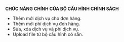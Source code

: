 
**CHỨC NĂNG CHÍNH CỦA BỘ CẤU HÌNH CHÍNH SÁCH**

- Thêm mới dịch vụ cho đơn hàng.
- Thêm mới phí dịch vụ đơn hàng.
- Sửa, xóa dịch vụ và phí dịch vụ.
- Upload file từ bộ cấu hình có sẵn.
